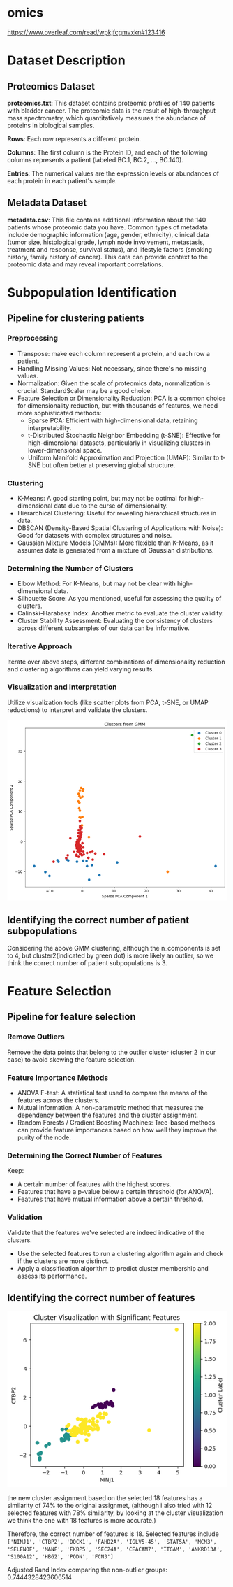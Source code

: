 # omics

https://www.overleaf.com/read/wpkjfcgmvxkn#123416

# Dataset Description

## Proteomics Dataset

**proteomics.txt**: This dataset contains proteomic profiles of 140 patients with bladder cancer. The proteomic data is the result of high-throughput mass spectrometry, which quantitatively measures the abundance of proteins in biological samples.

**Rows**: Each row represents a different protein.

**Columns**: The first column is the Protein ID, and each of the following columns represents a patient (labeled BC.1, BC.2, ..., BC.140).

**Entries**: The numerical values are the expression levels or abundances of each protein in each patient's sample.

## Metadata Dataset

**metadata.csv**: This file contains additional information about the 140 patients whose proteomic data you have. Common types of metadata include demographic information (age, gender, ethnicity), clinical data (tumor size, histological grade, lymph node involvement, metastasis, treatment and response, survival status), and lifestyle factors (smoking history, family history of cancer). This data can provide context to the proteomic data and may reveal important correlations.

# Subpopulation Identification

## Pipeline for clustering patients

### Preprocessing

- Transpose: make each column represent a protein, and each row a patient.
- Handling Missing Values: Not necessary, since there's no missing values.
- Normalization: Given the scale of proteomics data, normalization is crucial. StandardScaler may be a good choice.
- Feature Selection or Dimensionality Reduction: PCA is a common choice for dimensionality reduction, but with thousands of features, we need more sophisticated methods:
  - Sparse PCA: Efficient with high-dimensional data, retaining interpretability.
  - t-Distributed Stochastic Neighbor Embedding (t-SNE): Effective for high-dimensional datasets, particularly in visualizing clusters in lower-dimensional space.
  - Uniform Manifold Approximation and Projection (UMAP): Similar to t-SNE but often better at preserving global structure.

### Clustering

- K-Means: A good starting point, but may not be optimal for high-dimensional data due to the curse of dimensionality.
- Hierarchical Clustering: Useful for revealing hierarchical structures in data.
- DBSCAN (Density-Based Spatial Clustering of Applications with Noise): Good for datasets with complex structures and noise.
- Gaussian Mixture Models (GMMs): More flexible than K-Means, as it assumes data is generated from a mixture of Gaussian distributions.

### Determining the Number of Clusters

- Elbow Method: For K-Means, but may not be clear with high-dimensional data.
- Silhouette Score: As you mentioned, useful for assessing the quality of clusters.
- Calinski-Harabasz Index: Another metric to evaluate the cluster validity.
- Cluster Stability Assessment: Evaluating the consistency of clusters across different subsamples of our data can be informative.

### Iterative Approach

Iterate over above steps, different combinations of dimensionality reduction and clustering algorithms can yield varying results.

### Visualization and Interpretation

Utilize visualization tools (like scatter plots from PCA, t-SNE, or UMAP reductions) to interpret and validate the clusters.

![gmm](./GMM-cluster3.png)

## Identifying the correct number of patient subpopulations
Considering the above GMM clustering, although the n_components is set to 4, but cluster2(indicated by green dot) is more likely an outlier, so we think the correct number of patient subpopulations is 3.


# Feature Selection

## Pipeline for feature selection

### Remove Outliers
Remove the data points that belong to the outlier cluster (cluster 2 in our case) to avoid skewing the feature selection.

### Feature Importance Methods


- ANOVA F-test: A statistical test used to compare the means of the features across the clusters.
- Mutual Information: A non-parametric method that measures the dependency between the features and the cluster assignment.
- Random Forests / Gradient Boosting Machines: Tree-based methods can provide feature importances based on how well they improve the purity of the node.
  
### Determining the Correct Number of Features

Keep:

- A certain number of features with the highest scores.
- Features that have a p-value below a certain threshold (for ANOVA).
- Features that have mutual information above a certain threshold.

### Validation

 Validate that the features we've selected are indeed indicative of the clusters.
 - Use the selected features to run a clustering algorithm again and check if the clusters are more distinct.
 - Apply a classification algorithm to predict cluster membership and assess its performance.

## Identifying the correct number of features

![fs](./feature-selection-cluster.png)

the new cluster assignment based on the selected 18 features has a similarity of 74% to the original assignmet, (although i also tried with 12 selected features with 78% similarity, by looking at the cluster visualization we think the one with 18 features is more accurate.)

Therefore, the correct number of features is 18. Selected features include  `['NINJ1', 'CTBP2', 'DOCK1', 'FAHD2A', 'IGLV5-45', 'STAT5A', 'MCM3', 'SELENOF', 'MANF', 'FKBP5', 'SEC24A', 'CEACAM7', 'ITGAM', 'ANKRD13A', 'S100A12', 'HBG2', 'PODN', 'FCN3']`

Adjusted Rand Index comparing the non-outlier groups: 0.7444328423606514